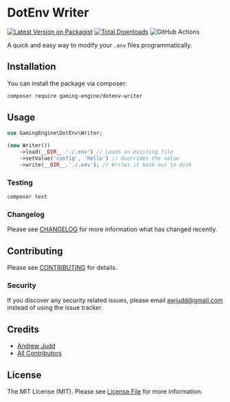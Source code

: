 # DotEnv Writer

[![Latest Version on Packagist](https://img.shields.io/packagist/v/gaming-engine/dotenv-writer.svg?style=flat-square)](https://packagist.org/packages/gaming-engine/dotenv-writer)
[![Total Downloads](https://img.shields.io/packagist/dt/gaming-engine/dotenv-writer.svg?style=flat-square)](https://packagist.org/packages/gaming-engine/dotenv-writer)
![GitHub Actions](https://github.com/gaming-engine/dotenv-writer/actions/workflows/main.yml/badge.svg)

A quick and easy way to modify your `.env` files programmatically.

## Installation

You can install the package via composer:

```bash
composer require gaming-engine/dotenv-writer
```

## Usage

```php
use GamingEngine\DotEnv\Writer;

(new Writer())
    ->load(__DIR__.'./.env') // Loads an existing file
    ->setValue('config', 'hello') // Overrides the value
    ->write(__DIR__.'./.env'); // Writes it back out to disk
```

### Testing

```bash
composer test
```

### Changelog

Please see [CHANGELOG](CHANGELOG.md) for more information what has changed recently.

## Contributing

Please see [CONTRIBUTING](CONTRIBUTING.md) for details.

### Security

If you discover any security related issues, please email awjudd@gmail.com instead of using the issue tracker.

## Credits

- [Andrew Judd](https://github.com/gaming-engine)
- [All Contributors](../../contributors)

## License

The MIT License (MIT). Please see [License File](LICENSE.md) for more information.
